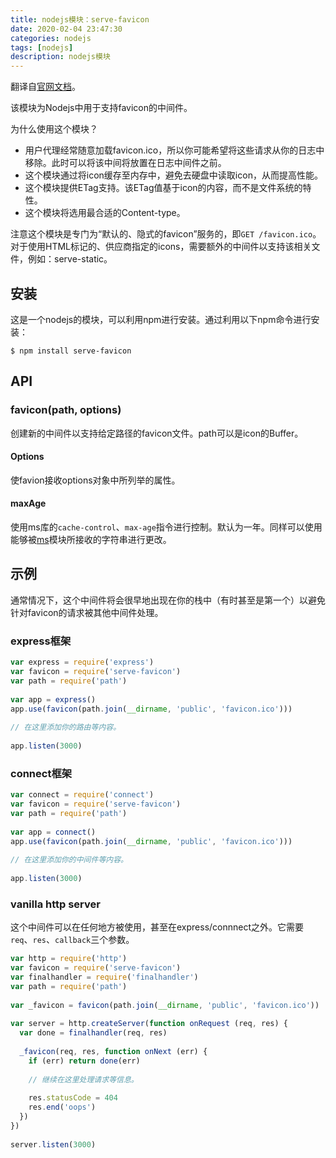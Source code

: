 ```yaml
---
title: nodejs模块：serve-favicon
date: 2020-02-04 23:47:30 
categories: nodejs 
tags: [nodejs]
description: nodejs模块
---
```

翻译自[官网文档](https://www.npmjs.com/package/serve-favicon)。

该模块为Nodejs中用于支持favicon的中间件。

为什么使用这个模块？

* 用户代理经常随意加载favicon.ico，所以你可能希望将这些请求从你的日志中移除。此时可以将该中间将放置在日志中间件之前。
* 这个模块通过将icon缓存至内存中，避免去硬盘中读取icon，从而提高性能。
* 这个模块提供ETag支持。该ETag值基于icon的内容，而不是文件系统的特性。
* 这个模块将选用最合适的Content-type。

注意这个模块是专门为“默认的、隐式的favicon”服务的，即`GET /favicon.ico`。对于使用HTML标记的、供应商指定的icons，需要额外的中间件以支持该相关文件，例如：serve-static。

## 安装
这是一个nodejs的模块，可以利用npm进行安装。通过利用以下npm命令进行安装：
```shell
$ npm install serve-favicon
```

## API
### favicon(path, options)
创建新的中间件以支持给定路径的favicon文件。path可以是icon的Buffer。

#### Options
使favion接收options对象中所列举的属性。

#### maxAge
使用ms库的`cache-control`、`max-age`指令进行控制。默认为一年。同样可以使用能够被[ms](https://www.npmjs.com/package/ms#readme)模块所接收的字符串进行更改。

## 示例
通常情况下，这个中间件将会很早地出现在你的栈中（有时甚至是第一个）以避免针对favicon的请求被其他中间件处理。

### express框架
```js
var express = require('express')
var favicon = require('serve-favicon')
var path = require('path')
 
var app = express()
app.use(favicon(path.join(__dirname, 'public', 'favicon.ico')))
 
// 在这里添加你的路由等内容。
 
app.listen(3000)
```

### connect框架
```js
var connect = require('connect')
var favicon = require('serve-favicon')
var path = require('path')
 
var app = connect()
app.use(favicon(path.join(__dirname, 'public', 'favicon.ico')))
 
// 在这里添加你的中间件等内容。
 
app.listen(3000)
```

### vanilla http server
这个中间件可以在任何地方被使用，甚至在express/connnect之外。它需要`req`、`res`、`callback`三个参数。
```js
var http = require('http')
var favicon = require('serve-favicon')
var finalhandler = require('finalhandler')
var path = require('path')
 
var _favicon = favicon(path.join(__dirname, 'public', 'favicon.ico'))
 
var server = http.createServer(function onRequest (req, res) {
  var done = finalhandler(req, res)
 
  _favicon(req, res, function onNext (err) {
    if (err) return done(err)
    
    // 继续在这里处理请求等信息。
 
    res.statusCode = 404
    res.end('oops')
  })
})
 
server.listen(3000)
```